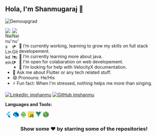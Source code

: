 
## Hola, I'm Shanmugaraj 👋

<p align="left"> <img src="https://komarev.com/ghpvc/?username=Demoupgrad&label=Views&color=blue&style=plastic" alt="Demoupgrad" /> </p>

</a>
<a href=" https://www.linkedin.com/in/shanmugaraj-d-16492b116/">
  <img align="left" alt="Nainu's Linkdein" width="22px" src="https://cdn.jsdelivr.net/npm/simple-icons@v3/icons/linkedin.svg" />
</a>
<a href="https://github.com/shanmugaraj1996">
  <img align="left" alt="Nainu's Github" width="22px" src="https://cdn.jsdelivr.net/npm/simple-icons@v3/icons/github.svg" />
</a>



<br/>
<br/>


- 🔭 I’m currently working, learning to grow my skills on full stack developement.
- 🌱 I’m currently learning more about java.
- 👯 I'm open for colabaration on web developement.
- 🤔 I’m looking for help with VelocityX documentation.
- 💬 Ask me about Flutter or any tech related stuff.
- 😄 Pronouns: He/His
- ⚡ Fun fact: When I'm stressed, nothing helps me more than singing.

[![Linkedin: imshanmu](https://img.shields.io/badge/-shanmu-blue?style=flat-square&logo=Linkedin&logoColor=white&link=https://www.linkedin.com/in/shanmugaraj-d)](https://www.linkedin.com/in/shanmugaraj-d-16492b116//)
[![GitHub imshanmu](https://img.shields.io/github/followers/shanmu?label=follow&style=social)](https://github.com/shanmugaraj1996)


**Languages and Tools:**  

<code><img height="20" src="https://raw.githubusercontent.com/github/explore/80688e429a7d4ef2fca1e82350fe8e3517d3494d/topics/flutter/flutter.png"></code>
<code><img height="20" src="https://raw.githubusercontent.com/github/explore/80688e429a7d4ef2fca1e82350fe8e3517d3494d/topics/dart/dart.png"></code>
<code><img height="20" src="https://raw.githubusercontent.com/github/explore/80688e429a7d4ef2fca1e82350fe8e3517d3494d/topics/android/android.png"></code>
<code><img height="20" src="https://raw.githubusercontent.com/github/explore/80688e429a7d4ef2fca1e82350fe8e3517d3494d/topics/javascript/javascript.png"></code>
<code><img height="20" src="https://raw.githubusercontent.com/github/explore/80688e429a7d4ef2fca1e82350fe8e3517d3494d/topics/vue/vue.png"></code>
<code><img height="20" src="https://raw.githubusercontent.com/github/explore/80688e429a7d4ef2fca1e82350fe8e3517d3494d/topics/nodejs/nodejs.png"></code>    





<div align="center">

### Show some ❤️ by starring some of the repositories!

</div>

